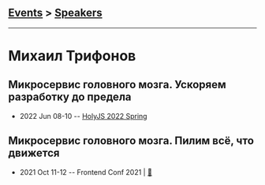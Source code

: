 ## [Events](../README.md) > [Speakers](../speakers.md)
---

# Михаил Трифонов

## Микросервис головного мозга. Ускоряем разработку до предела
- 2022 Jun 08-10 -- [HolyJS 2022 Spring](https://youtu.be/fUx1drfn-QI)    
## Микросервис головного мозга. Пилим всё, что движется
- 2021 Oct 11-12 -- Frontend Conf 2021  | [:notebook:](https://drive.google.com/file/d/1fgBUY6DyxCiLXe4Q9w5r4P-9p7pdELYn/view)  
